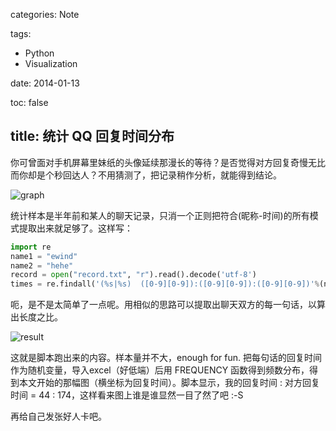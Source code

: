 categories: Note

tags:

- Python
- Visualization

date: 2014-01-13

toc: false

title: 统计 QQ 回复时间分布
---

你可曾面对手机屏幕里妹纸的头像延续那漫长的等待？是否觉得对方回复奇慢无比而你却是个秒回达人？不用猜测了，把记录稍作分析，就能得到结论。

<!--more-->

![graph](/images/qq-stats/0.png)

统计样本是半年前和某人的聊天记录，只消一个正则把符合(昵称-时间)的所有模式提取出来就足够了。这样写：

``` python
import re
name1 = "ewind"
name2 = "hehe"
record = open("record.txt", "r").read().decode('utf-8')
times = re.findall('(%s|%s)  ([0-9][0-9]):([0-9][0-9]):([0-9][0-9])'%(name1,name2),message_set)
```

呃，是不是太简单了一点呢。用相似的思路可以提取出聊天双方的每一句话，以算出长度之比。

![result](/images/qq-stats/1.png)

这就是脚本跑出来的内容。样本量并不大，enough for fun. 把每句话的回复时间作为随机变量，导入excel（好低端）后用 FREQUENCY 函数得到频数分布，得到本文开始的那幅图（横坐标为回复时间）。脚本显示，我的回复时间 : 对方回复时间 = 44 : 174，这样看来图上谁是谁显然一目了然了吧 :-S

再给自己发张好人卡吧。
